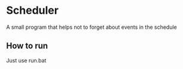 # Scheduler

A small program that helps not to forget about events in the schedule

## How to run

Just use run.bat